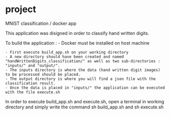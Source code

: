 # project
MNIST classification / docker app

This application was disigned in order to classify hand written digits.

To build the application : 
	- Docker must be installed on host machine
	
	- First execute build_app.sh on your working directory
	- A new directory should have been created and named "handWrittenDigits_classification/" as well as two sub-directories : "inputs/" and "output/". 
	- The inputs directory is where the data (hand written digit images) to be processed should be placed.
	- The output directory is where you will find a json file with the classification result.
	- Once the data is placed in "inputs/" the application can be executed with the file execute.sh
	
In order to execute build_app.sh and execute.sh, open a terminal in working directory and simply write the command sh build_app.sh and sh execute.sh
